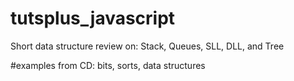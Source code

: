 # tutsplus_javascript
Short data structure review on:
Stack, Queues, SLL, DLL, and Tree

#examples from CD:
bits, sorts, data structures
